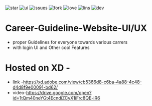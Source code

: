 ![star](https://img.shields.io/github/stars/swaraj961/Career-Guideline-Web-UI-UX) ![ui](https://img.shields.io/badge/UI%20UX-%E2%9D%A4-green) ![issues](https://img.shields.io/github/issues/swaraj961/Career-Guideline-Web-UI-UX) ![fork](https://img.shields.io/github/forks/swaraj961/Career-Guideline-Web-UI-UX) ![love](https://img.shields.io/badge/open%20%20source-%E2%9D%A4-red)
 ![lins](https://img.shields.io/github/license/swaraj961/Career-Guideline-Web-UI-UX)  ![dev](https://img.shields.io/badge/made%20by%20-©swaraj%20routray-green)
# Career-Guideline-Website-UI/UX
- proper Guidelines for everyone towards various carrers
- with login UI and Other cool Features




# Hosted on XD -
- link -https://xd.adobe.com/view/cb5366d8-c6ba-4a88-4c48-d4d8f9e00091-bd62/
- video-https://drive.google.com/open?id=1tQm40neYGt4EcndiZCyX1iFrc8QE-iR6
